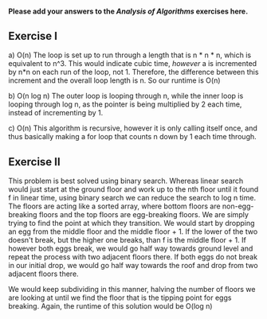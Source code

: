 #### Please add your answers to the ***Analysis of  Algorithms*** exercises here.

## Exercise I

a) O(n)
The loop is set up to run through a length that is n * n * n, which is equivalent to n^3. This would indicate cubic time, _however_ a is incremented by n*n on each run of the loop, not 1. Therefore, the difference between this increment and the overall loop length is n. So our runtime is O(n)


b) O(n log n)
The outer loop is looping through n, while the inner loop is looping through log n, as the pointer is being multiplied by 2 each time, instead of incrementing by 1.

c) O(n)
This algorithm is recursive, however it is only calling itself once, and thus basically making a for loop that counts n down by 1 each time through.

## Exercise II

This problem is best solved using binary search. Whereas linear search would just start at the ground floor and work up to the nth floor until it found f in linear time, using binary search we can reduce the search to log n time. The floors are acting like a sorted array, where bottom floors are non-egg-breaking floors and the top floors are egg-breaking floors. We are simply trying to find the point at which they transition. We would start by dropping an egg from the middle floor and the middle floor + 1. If the lower of the two doesn't break, but the higher one breaks, than f is the middle floor + 1. If however both eggs break, we would go half way towards ground level and repeat the process with two adjacent floors there. If both eggs do not break in our initial drop, we would go half way towards the roof and drop from two adjacent floors there. 

We would keep subdividing in this manner, halving the number of floors we are looking at until we find the floor that is the tipping point for eggs breaking. Again, the runtime of this solution would be O(log n)

